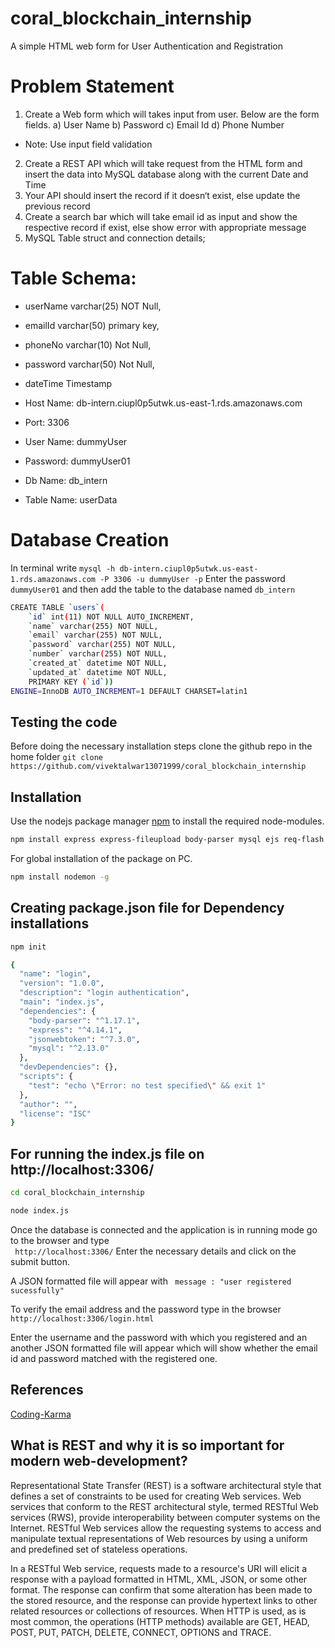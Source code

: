 # coral_blockchain_internship
A simple HTML web form for User Authentication and Registration


# Problem Statement 
1. Create a Web form which will takes input from user. Below are the form fields.
a) User Name
b) Password
c) Email Id
d) Phone Number
* Note: Use input field validation
2. Create a REST API which will take request from the HTML form and insert the data into MySQL
database along with the current Date and Time
3. Your API should insert the record if it doesn‘t exist, else update the previous record
4. Create a search bar which will take email id as input and show the respective record if exist,
else show error with appropriate message
5. MySQL Table struct and connection details;
# Table Schema:

* userName varchar(25) NOT Null,
* emailId varchar(50) primary key,
* phoneNo varchar(10) Not Null,
* password varchar(50) Not Null,
* dateTime Timestamp

* Host Name: db-intern.ciupl0p5utwk.us-east-1.rds.amazonaws.com
* Port: 3306
* User Name: dummyUser
* Password: dummyUser01
* Db Name: db_intern
* Table Name: userData




# Database Creation

In terminal write ``` mysql -h db-intern.ciupl0p5utwk.us-east-1.rds.amazonaws.com -P 3306 -u dummyUser -p ``` 
Enter the password
``` dummyUser01```
and then add the table to the database named ```db_intern```
```bash
CREATE TABLE `users`(
    `id` int(11) NOT NULL AUTO_INCREMENT, 
    `name` varchar(255) NOT NULL, 
    `email` varchar(255) NOT NULL, 
    `password` varchar(255) NOT NULL,
    `number` varchar(255) NOT NULL,
    `created_at` datetime NOT NULL, 
    `updated_at` datetime NOT NULL, 
    PRIMARY KEY (`id`)) 
ENGINE=InnoDB AUTO_INCREMENT=1 DEFAULT CHARSET=latin1


```
## Testing the code
Before doing the necessary installation steps clone the github repo in the home folder ```git clone https://github.com/vivektalwar13071999/coral_blockchain_internship``` 
## Installation

Use the nodejs package manager [npm](https://www.npmjs.com/get-npm) to install the required node-modules.

```bash
npm install express express-fileupload body-parser mysql ejs req-flash cryptr express-session --save
```
For global installation of the package on PC.
```bash
npm install nodemon -g
```

## Creating package.json file for Dependency installations
```bash
npm init

```

```bash
{
  "name": "login",
  "version": "1.0.0",
  "description": "login authentication",
  "main": "index.js",
  "dependencies": {
    "body-parser": "^1.17.1",
    "express": "^4.14.1",
    "jsonwebtoken": "^7.3.0",
    "mysql": "^2.13.0"
  },
  "devDependencies": {},
  "scripts": {
    "test": "echo \"Error: no test specified\" && exit 1"
  },
  "author": "",
  "license": "ISC"
}
```
## For running the index.js file on http://localhost:3306/
``` bash
cd coral_blockchain_internship

node index.js

``` 
Once the database is connected and the application is in running mode go to the browser and type  
``` http://localhost:3306/``` 
Enter the necessary details and click on the submit button.

A JSON formatted file will appear with ``` message : "user registered sucessfully"``` 

To verify the email address and the password type in the browser
```http://localhost:3306/login.html```

Enter the username and the password with which you registered and an another JSON formatted file will appear which will show whether the email id and password matched with the registered one.







## References
[Coding-Karma](http://coding-karma.com/2017/08/12/creating-login-registration-using-nodejs-mysql/)


## What is REST and why it is so important for modern web-development?
Representational State Transfer (REST) is a software architectural style that defines a set of constraints to be used for creating Web services. Web services that conform to the REST architectural style, termed RESTful Web services (RWS), provide interoperability between computer systems on the Internet. RESTful Web services allow the requesting systems to access and manipulate textual representations of Web resources by using a uniform and predefined set of stateless operations. 

In a RESTful Web service, requests made to a resource's URI will elicit a response with a payload formatted in HTML, XML, JSON, or some other format. The response can confirm that some alteration has been made to the stored resource, and the response can provide hypertext links to other related resources or collections of resources. When HTTP is used, as is most common, the operations (HTTP methods) available are GET, HEAD, POST, PUT, PATCH, DELETE, CONNECT, OPTIONS and TRACE.
